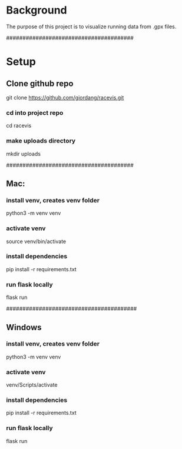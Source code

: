 # Background
The purpose of this project is to visualize running data from .gpx files.

#######################################
# Setup

## Clone github repo
git clone https://github.com/giordang/racevis.git

### cd into project repo
cd racevis

### make uploads directory
mkdir uploads

#######################################
## Mac:
### install venv, creates venv folder
python3 -m venv venv

### activate venv
source venv/bin/activate

### install dependencies
pip install -r requirements.txt

### run flask locally
flask run

########################################
## Windows
### install venv, creates venv folder
python3 -m venv venv

### activate venv
venv/Scripts/activate

### install dependencies
pip install -r requirements.txt

### run flask locally
flask run
